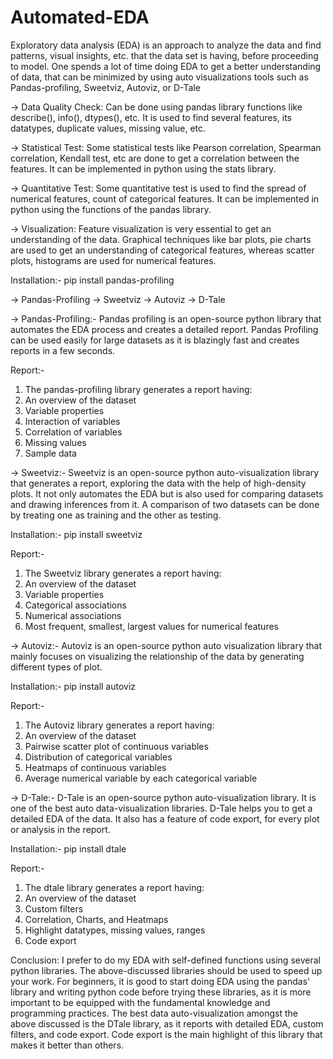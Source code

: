 # Automated-EDA
Exploratory data analysis (EDA) is an approach to analyze the data and find patterns, visual insights, etc. that the data set is having, before proceeding to model. One spends a lot of time doing EDA to get a better understanding of data, that can be minimized by using auto visualizations tools such as Pandas-profiling, Sweetviz, Autoviz, or D-Tale

-> Data Quality Check: Can be done using pandas library functions like describe(), info(), dtypes(), etc. It is used to find several features, its datatypes, duplicate values,  missing value, etc.

-> Statistical Test: Some statistical tests like Pearson correlation, Spearman correlation, Kendall test, etc are done to get a correlation between the features. It can be implemented in python using the stats library.

-> Quantitative Test: Some quantitative test is used to find the spread of numerical features, count of categorical features. It can be implemented in python using the functions of the pandas library.

-> Visualization: Feature visualization is very essential to get an understanding of the data. Graphical techniques like bar plots, pie charts are used to get an understanding of categorical features, whereas scatter plots, histograms are used for numerical features.

Installation:- pip install pandas-profiling

-> Pandas-Profiling
-> Sweetviz
-> Autoviz
-> D-Tale

-> Pandas-Profiling:- Pandas profiling is an open-source python library that automates the EDA process and creates a detailed report. Pandas Profiling can be used easily for large datasets as it is blazingly fast and creates reports in a few seconds.

Report:-
1) The pandas-profiling library generates a report having:
2) An overview of the dataset
3) Variable properties
4) Interaction of variables
5) Correlation of variables
6) Missing values
7) Sample data

-> Sweetviz:- Sweetviz is an open-source python auto-visualization library that generates a report, exploring the data with the help of high-density plots. It not only automates the EDA but is also used for comparing datasets and drawing inferences from it. A comparison of two datasets can be done by treating one as training and the other as testing.

Installation:- pip install sweetviz

Report:-
1) The Sweetviz library generates a report having:
2) An overview of the dataset
3) Variable properties
4) Categorical associations
5) Numerical associations
6) Most frequent, smallest, largest values for numerical features

-> Autoviz:- Autoviz is an open-source python auto visualization library that mainly focuses on visualizing the relationship of the data by generating different types of plot.

Installation:- pip install autoviz

Report:-
1) The Autoviz library generates a report having:
2) An overview of the dataset
3) Pairwise scatter plot of continuous variables
4) Distribution of categorical variables
5) Heatmaps of continuous variables
6) Average numerical variable by each categorical variable

-> D-Tale:- D-Tale is an open-source python auto-visualization library. It is one of the best auto data-visualization libraries. D-Tale helps you to get a detailed EDA of the data. It also has a feature of code export, for every plot or analysis in the report.

Installation:- pip install dtale

Report:-
1) The dtale library generates a report having:
2) An overview of the dataset
3) Custom filters
4) Correlation, Charts, and Heatmaps
5) Highlight datatypes, missing values, ranges
6) Code export


Conclusion:
I prefer to do my EDA with self-defined functions using several python libraries. The above-discussed libraries should be used to speed up your work.
For beginners, it is good to start doing EDA using the pandas' library and writing python code before trying these libraries, as it is more important to be equipped with the fundamental knowledge and programming practices.
The best data auto-visualization amongst the above discussed is the DTale library, as it reports with detailed EDA, custom filters, and code export. Code export is the main highlight of this library that makes it better than others.
